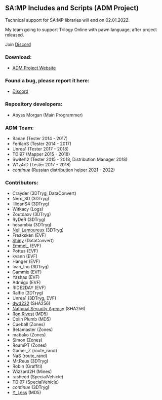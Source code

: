 ## SA:MP Includes and Scripts (ADM Project)


Technical support for SA:MP libraries will end on 02.01.2022.

My team going to support Trilogy Online with pawn language, after project released.


Join [Discord](https://discord.com/invite/Z43HHMt)

### Download:
* [ADM Project Website](https://adm.ct8.pl)


### Found a bug, please report it here:
* [Discord](https://discord.com/invite/Z43HHMt)


### Repository developers:
* Abyss Morgan (Main Programmer)


### ADM Team:
* Banan (Tester 2014 - 2017)
* FerilanS (Tester 2014 - 2017)
* Unrea1 (Tester 2017 - 2018)
* TDI97 (Mapper 2015 - 2018)
* Switel12 (Tester 2015 - 2018, Distribution Manager 2018)
* W1z4rD (Tester 2017 - 2018)
* $continue$ (Russian distribution helper 2021 - 2022)

### Contributors:
* Crayder (3DTryg, DataConvert)
* Nero_3D (3DTryg)
* IllidanS4 (3DTryg)
* Witkacy (Logs)
* Zoutdaxv (3DTryg)
* RyDeR (3DTryg)
* hesambia (3DTryg)
* [Neil Lamoureux](https://www.vbprofiles.com/people/neil-lamoureux-55237bcbba6920dc5500065c) (3DTryg)
* Freaksken (EVF)
* [Shiny](http://gtao.pl/shiny,u,25798.htm) (DataConvert)
* [Emmet_](https://github.com/emmet-jones) (EVF)
* Pottus (EVF)
* kvann (EVF)
* Hanger (EVF)
* Ivan_Ino (3DTryg)
* Gammix (EVF)
* Yashas (EVF)
* Admigo (EVF)
* RIDE2DAY (EVF)
* Ralfie (3DTryg)
* Unrea1 (3DTryg, EVF)
* [dwd222](http://gtao.pl/dwd222,u,44689.htm) (SHA256)
* [National Security Agency](https://wikipedia.org/wiki/National_Security_Agency) (SHA256)
* [Ron Rivest](https://wikipedia.org/wiki/Ron_Rivest) (MD5)
* Colin Plumb (MD5)
* Cueball (Zones)
* Betamaster (Zones)
* mabako (Zones)
* Simon (Zones)
* RoamPT (Zones)
* Gamer_Z (route_rand)
* NaS (route_rand)
* Mr.Reus (3DTryg)
* Robin (Graffiti)
* Wizzard2H (Mines)
* rasheed (SpecialVehicle)
* TDI97 (SpecialVehicle)
* $continue$ (3DTryg)
* [Y_Less](https://www.burgershot.gg/member.php?action=profile&uid=6) (MD5)
